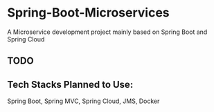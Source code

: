 # Spring-Boot-Microservices
A Microservice development project mainly based on Spring Boot and Spring Cloud

## TODO 
## Tech Stacks Planned to Use: 
Spring Boot, Spring MVC, Spring Cloud, JMS, Docker
